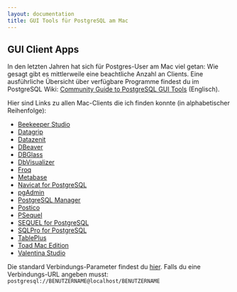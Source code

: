 ```yaml
---
layout: documentation
title: GUI Tools für PostgreSQL am Mac
---
```


## GUI Client Apps

In den letzten Jahren hat sich für Postgres-User am Mac viel getan:
Wie gesagt gibt es mittlerweile eine beachtliche Anzahl an Clients.
Eine ausführliche Übersicht über verfügbare Programme findest du im PostgreSQL Wiki: [Community Guide to PostgreSQL GUI Tools](https://wiki.postgresql.org/wiki/Community_Guide_to_PostgreSQL_GUI_Tools) (Englisch).

Hier sind Links zu allen Mac-Clients die ich finden konnte (in alphabetischer Reihenfolge):

- [Beekeeper Studio](https://www.beekeeperstudio.io)
- [Datagrip](https://www.jetbrains.com/datagrip/)
- [Datazenit](https://datazenit.com/)
- [DBeaver](http://dbeaver.jkiss.org/)
- [DBGlass](http://dbglass.web-pal.com)
- [DbVisualizer](https://www.dbvis.com/)
- [Froq](https://www.colourful-apps.com/products/mac/froq)
- [Metabase](https://metabase.com/start/mac.html)
- [Navicat for PostgreSQL](http://www.navicat.com/products/navicat-for-postgresql)
- [pgAdmin](http://pgadmin.org/)
- [PostgreSQL Manager](https://itunes.apple.com/at/app/postgresql-manager/id875191518?mt=12)
- [Postico](https://eggerapps.at/postico/)
- [PSequel](http://www.psequel.com)
- [SEQUEL for PostgreSQL](https://www.sequel.tech)
- [SQLPro for PostgreSQL](http://www.hankinsoft.com/SQLProPostgres/)
- [TablePlus](https://tableplus.io)
- [Toad Mac Edition](https://itunes.apple.com/app/toad/id747961939?l=en&mt=12)
- [Valentina Studio](http://www.valentina-db.com/en/valentina-studio-overview)


Die standard Verbindungs-Parameter findest du [hier](../).
Falls du eine Verbindungs-URL angeben musst: `postgresql://BENUTZERNAME@localhost/BENUTZERNAME`
